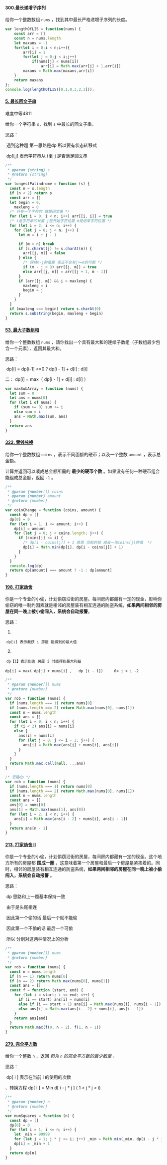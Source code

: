 #### 300.最长递增子序列

给你一个整数数组 `nums` ，找到其中最长严格递增子序列的长度。

```javascript
var lengthOfLIS = function(nums) {
    const arr = []
    const n = nums.length
    let maxans = -1
    for(let i = 0;i < n;i++){
        arr[i] = 1
        for(let j = 0;j < i;j++)
            if(nums[j] < nums[i])
                arr[i] = Math.max(arr[j] + 1,arr[i])
        maxans = Math.max(maxans,arr[i]) 
    }
    return maxans
};
console.log(lengthOfLIS([0,1,0,3,2,3]));

```

#### [5. 最长回文子串](https://leetcode-cn.com/problems/longest-palindromic-substring/)

难度中等4811

给你一个字符串 `s`，找到 `s` 中最长的回文子串。

 思路：

​	遇到这种题 第一思路是dp 所以要有状态转移式

​	dp[i,j] 表示字符串从 i 到 j 是否满足回文串

```javascript
/**
 * @param {string} s
 * @return {string}
 */
var longestPalindrome = function (s) {
  const n = s.length
  if (n < 2) return s
  const arr = []
  let begin = 0,
    maxleng = 0
  /* 只有一个字符时 就是回文串 */
  for (let i = 0; i < n; i++) arr[[i, i]] = true
  /* i是字符串的长度 j是开始字符位置 m是结束字符位置 */
  for (let i = 2; i <= n; i++) {
    for (let j = 0; j < n; j++) {
      let m = i + j - 1

      if (m > n) break
      if (s.charAt(j) != s.charAt(m)) {
        arr[[j, m]] = false
      } else {
        /* 保持m-j的值是 保证不会有j>=m的可能 */
        if (m - j < 3) arr[[j, m]] = true
        else arr[[j, m]] = arr[[j + 1, m - 1]]
      }
      if (arr[[j, m]] && i > maxleng) {
        maxleng = i
        begin = j
      }
    }
  }
  if (maxleng === begin) return s.charAt(0)
  return s.substring(begin, maxleng + begin)
}
```

#### [53. 最大子数组和](https://leetcode-cn.com/problems/maximum-subarray/)

给你一个整数数组 `nums` ，请你找出一个具有最大和的连续子数组（子数组最少包含一个元素），返回其最大和。

思路：

​	dp[i] = dp[i-1] >=0 ? dp[i - 1] + d[i] : d[i]

二：	dp[i] = max（  dp[i - 1] + d[i] : d[i] ）

```javascript
var maxSubArray = function (nums) {
  let sum = 0
  let ans = nums[0]
  for (let i of nums) {
    if (sum >= 0) sum += i
    else sum = i
    ans = Math.max(sum, ans)
  }
  return ans
}
```

#### [322. 零钱兑换](https://leetcode-cn.com/problems/coin-change/)

给你一个整数数组 `coins` ，表示不同面额的硬币；以及一个整数 `amount` ，表示总金额。

计算并返回可以凑成总金额所需的 **最少的硬币个数** 。如果没有任何一种硬币组合能组成总金额，返回 `-1` 。

```javascript
/**
 * @param {number[]} coins
 * @param {number} amount
 * @return {number}
 */
var coinChange = function (coins, amount) {
  const dp = []
  dp[0] = 0
  for (let i = 1; i <= amount; i++) {
    dp[i] = amount
    for (let j = 0; j < coins.length; j++) {
      if (coins[j] <= i) {
        /* dp[i - coins[j]] + 1 意思 当前的钱 减去一张coins[j]的值  */
        dp[i] = Math.min(dp[i], dp[i - coins[j]] + 1)
      }
    }
  }
  console.log(dp)
  return dp[amount] === amount ? -1 : dp[amount]
}
```

#### [198. 打家劫舍](https://leetcode-cn.com/problems/house-robber/)

你是一个专业的小偷，计划偷窃沿街的房屋。每间房内都藏有一定的现金，影响你偷窃的唯一制约因素就是相邻的房屋装有相互连通的防盗系统，**如果两间相邻的房屋在同一晚上被小偷闯入，系统会自动报警**。

思路：

1.

​	`dp[i] 表示截获 i 房屋 能得到的最大值`

2.

​	`dp【i】表示到达 房屋 i 时能得到最大利益`

​	`dp[i] = max( dp[j] + nums[i] ,   dp [i - 1])     0< j < i -2`

```javascript
/**
 * @param {number[]} nums
 * @return {number}
 */
var rob = function (nums) {
  if (nums.length === 1) return nums[0]
  if (nums.length === 2) return Math.max(nums[0], nums[1])
  const n = nums.length
  const ans = []
  for (let i = 0; i < n; i++) {
    if (i < 2) ans[i] = nums[i]
    else {
      ans[i] = nums[i]
      for (let j = 0; j <= i - 2; j++) {
        ans[i] = Math.max(ans[j] + nums[i], ans[i])
      }
    }
  }
  return Math.max.call(null, ...ans)
}

/* 思路dp */
var rob = function (nums) {
  if (nums.length === 1) return nums[0]
  if (nums.length === 2) return Math.max(nums[0], nums[1])
  const n = nums.length
  const ans = []
  ans[0] = nums[0]
  ans[1] = Math.max(nums[1], ans[0])
  for (let i = 2; i < n; i++) {
    ans[i] = Math.max(ans[i - 2] + nums[i], ans[i - 1])
  }
  return ans[n - 1]
}
```

#### [213. 打家劫舍 II](https://leetcode-cn.com/problems/house-robber-ii/)

你是一个专业的小偷，计划偷窃沿街的房屋，每间房内都藏有一定的现金。这个地方所有的房屋都 **围成一圈** ，这意味着第一个房屋和最后一个房屋是紧挨着的。同时，相邻的房屋装有相互连通的防盗系统，**如果两间相邻的房屋在同一晚上被小偷闯入，系统会自动报警** 。

思路：

​	dp 思路和上一题基本保持一致

​	由于是头尾相连 

​		因此第一个偷的话 最后一个就不能偷

​		因此第一个不偷的话 最后一个可偷

​	所以 分别对这两种情况上的分析

```javascript
/**
 * @param {number[]} nums
 * @return {number}
 */
var rob = function (nums) {
  const n = nums.length
  if (n == 1) return nums[0]
  if (n == 2) return Math.max(nums[0], nums[1])
  const ans = []
  const f = function (start, end) {
    for (let i = start; i <= end; i++) {
      if (i == start) ans[i] = nums[i]
      else if (i == start + 1) ans[i] = Math.max(nums[i], nums[i - 1])
      else ans[i] = Math.max(ans[i - 2] + nums[i], ans[i - 1])
    }
    return ans[end]
  }
  return Math.max(f(0, n - 2), f(1, n - 1))
}
```

#### [279. 完全平方数](https://leetcode-cn.com/problems/perfect-squares/)

给你一个整数 `n` ，返回 *和为 `n` 的完全平方数的最少数量* 。

思路：

​	dp[ i ] 表示在当前 i 的使用的次数

、转换方程 dp[ i ] = Min d[ i - j * j ]  ( 1 < j * j < i)

```javascript
/**
 * @param {number} n
 * @return {number}
 */
var numSquares = function (n) {
  const dp = []
  dp[0] = 0
  for (let i = 1; i <= n; i++) {
    let _min = 99999
    for (let j = 1; j * j <= i; j++) _min = Math.min(_min, dp[i - j * j])
    dp[i] = _min + 1
  }
  return dp[n]
}
```

